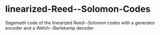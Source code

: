 # linearized-Reed--Solomon-Codes
Sagemath code of the linearized Reed--Solomon codes with a generator encoder and a Welch--Berlekamp decoder
